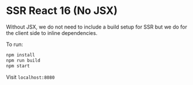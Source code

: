 # SSR React 16 (No JSX)

Without JSX, we do not need to include a build setup for SSR but we do for the
client side to inline dependencies.

To run:

```sh
npm install
npm run build
npm start
```

Visit `localhost:8080`
